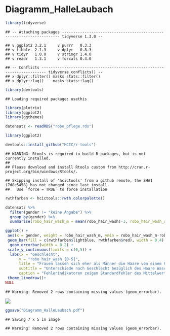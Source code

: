Diagramm\_HalleLaubach
================

``` r
library(tidyverse)
```

    ## -- Attaching packages --------------------------------------------------------------------- tidyverse 1.3.0 --

    ## v ggplot2 3.2.1     v purrr   0.3.3
    ## v tibble  2.1.3     v dplyr   0.8.3
    ## v tidyr   1.0.0     v stringr 1.4.0
    ## v readr   1.3.1     v forcats 0.4.0

    ## -- Conflicts ------------------------------------------------------------------------ tidyverse_conflicts() --
    ## x dplyr::filter() masks stats::filter()
    ## x dplyr::lag()    masks stats::lag()

``` r
library(devtools)
```

    ## Loading required package: usethis

``` r
library(plotrix)
library(ggplot2)
library(ggthemes)

datensatz <- readRDS("robo_pflege.rds")

library(ggplot2)

devtools::install_github("HCIC/r-tools")
```

    ## WARNING: Rtools is required to build R packages, but is not currently installed.
    ## 
    ## Please download and install Rtools custom from http://cran.r-project.org/bin/windows/Rtools/.

    ## Skipping install of 'hcictools' from a github remote, the SHA1 (7d8e5458) has not changed since last install.
    ##   Use `force = TRUE` to force installation

``` r
rwthfarben <- hcictools::rwth.colorpalette()

datensatz %>% 
  filter(gender != "keine Angabe") %>%
  group_by(gender) %>% 
  summarise(robo_hair_wash_m = mean(robo_hair_wash)-1, robo_hair_wash_sem = std.error(robo_hair_wash)) %>%

ggplot() +
 aes(x = gender, weight = robo_hair_wash_m, ymin = robo_hair_wash_m-robo_hair_wash_sem, ymax = robo_hair_wash_m+robo_hair_wash_sem, fill = gender) +
 geom_bar(fill = c(rwthfarben$lightblue, rwthfarben$red), width = 0.4) +
  geom_errorbar(width = 0.2) +
 scale_y_continuous(limits = c(0,5)) +
  labs(x = "Geschlecht", 
      y = "robo_hair_wash [0-5]", 
      title = "Frauen lassen sich eher als Männer die Haare von einem Roboter waschen", 
      subtitle = "Unterschiede nach Geschlecht bezüglich des Haare Waschens von einem Roboter",
      caption = "Fehlerindikatoren zeigen Standardfehler des Mittelwerts.") +
 theme_linedraw()+
NULL
```

    ## Warning: Removed 2 rows containing missing values (geom_errorbar).

![](Diagramm_HalleLaubach_files/figure-gfm/unnamed-chunk-1-1.png)<!-- -->

``` r
ggsave("Diagramm_HalleLaubach.pdf")
```

    ## Saving 7 x 5 in image

    ## Warning: Removed 2 rows containing missing values (geom_errorbar).
